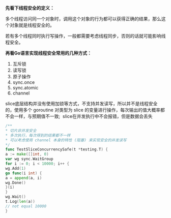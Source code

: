 
**先看下线程安全的定义：**

多个线程访问同一个对象时，调用这个对象的行为都可以获得正确的结果，那么这个对象就是线程安全的。

若有多个线程同时执行写操作，一般都需要考虑线程同步，否则的话就可能影响线程安全。

**再看Go语言实现线程安全常用的几种方式：**

1. 互斥锁
2. 读写锁
3. 原子操作
4. sync.once
5. sync.atomic
6. channel

slice底层结构并没有使用加锁等方式，不支持并发读写，所以并不是线程安全的，使用多个 goroutine 对类型为 slice 的变量进行操作，每次输出的值大概率都不会一样，与预期值不一致;  slice在并发执行中不会报错，但是数据会丢失

```go
/**
* 切片非并发安全
* 多次执行，每次得到的结果都不一样
* 可以考虑使用 channel 本身的特性 (阻塞) 来实现安全的并发读写
*/
func TestSliceConcurrencySafe(t *testing.T) {
a := make([]int, 0)
var wg sync.WaitGroup
for i := 0; i < 10000; i++ {
wg.Add(1)
go func(i int) {
a = append(a, i)
wg.Done()
}(i)
}
wg.Wait()
t.Log(len(a)) 
// not equal 10000
}
```